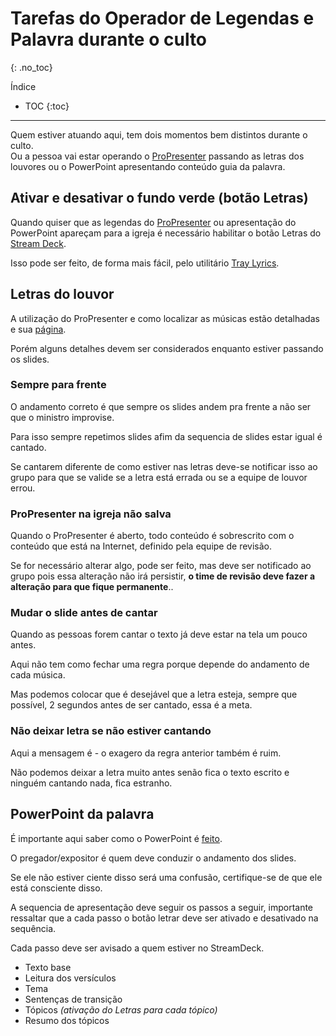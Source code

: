 # Tarefas do Operador de Legendas e Palavra durante o culto
{: .no_toc}

Índice
* TOC
{:toc}
---

Quem estiver atuando aqui, tem dois momentos bem distintos durante o culto.\
Ou a pessoa vai estar operando o [ProPresenter](/ibcalvariotv/transmissao/equipamentos-e-programas/propresenter/) passando as letras dos louvores ou o PowerPoint apresentando conteúdo guia da palavra.

## Ativar e desativar o fundo verde (botão Letras)
Quando quiser que as legendas do [ProPresenter](/ibcalvariotv/transmissao/equipamentos-e-programas/propresenter/) ou apresentação do PowerPoint apareçam para a igreja é necessário habilitar o botão Letras do [Stream Deck](/ibcalvariotv/transmissao/equipamentos-e-programas/#stream-deck).

Isso pode ser feito, de forma mais fácil, pelo utilitário [Tray Lyrics](/ibcalvariotv/transmissao/equipamentos-e-programas/tray-lyrics).

## Letras do louvor
A utilização do ProPresenter e como localizar as músicas estão detalhadas e sua [página](/ibcalvariotv/transmissao/equipamentos-e-programas/propresenter/).

Porém alguns detalhes devem ser considerados enquanto estiver passando os slides.

### Sempre para frente
O andamento correto é que sempre os slides andem pra frente a não ser que o ministro improvise.

Para isso sempre repetimos slides afim da sequencia de slides estar igual é cantado.

Se cantarem diferente de como estiver nas letras deve-se notificar isso ao grupo para que se valide se a letra está errada ou se a equipe de louvor errou.

### ProPresenter na igreja não salva
Quando o ProPresenter é aberto, todo conteúdo é sobrescrito com o conteúdo que está na Internet, definido pela equipe de revisão.

Se for necessário alterar algo, pode ser feito, mas deve ser notificado ao grupo pois essa alteração não irá persistir, **o time de revisão deve fazer a alteração para que fique permanente**..

### Mudar o slide antes de cantar
Quando as pessoas forem cantar o texto já deve estar na tela um pouco antes.

Aqui não tem como fechar uma regra porque depende do andamento de cada música.

Mas podemos colocar que é desejável que a letra esteja, sempre que possível, 2 segundos antes de ser cantado, essa é a meta.

### Não deixar letra se não estiver cantando
Aqui a mensagem é - o exagero da regra anterior também é ruim.

Não podemos deixar a letra muito antes senão fica o texto escrito e ninguém cantando nada, fica estranho.

## PowerPoint da palavra

É importante aqui saber como o PowerPoint é [feito](/ibcalvariotv/transmissao/criacao-power-point-palavra/).

O pregador/expositor é quem deve conduzir o andamento dos slides.

Se ele não estiver ciente disso será uma confusão, certifique-se de que ele está consciente disso.

A sequencia de apresentação deve seguir os passos a seguir, importante ressaltar que a cada passo o botão letrar deve ser ativado e desativado na sequência.

Cada passo deve ser avisado a quem estiver no StreamDeck.

- Texto base
- Leitura dos versículos
- Tema
- Sentenças de transição
- Tópicos *(ativação do Letras para cada tópico)*
- Resumo dos tópicos